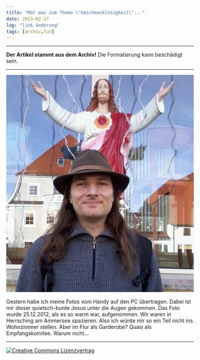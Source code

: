 ```yaml
---
title: "Mal was zum Thema \"Geschmacklosigkeit\"..."
date: 2013-02-27
log: "link änderung"
tags: [archiv,fun]
---
```

<hr><b>Der Artikel stammt aus dem Archiv!</b> Die Formatierung kann beschädigt sein.<hr>

![ich_2012-12-25.jpg](ich_2012-12-25.jpg)

Gestern habe ich meine Fotos vom Handy auf den PC übertragen. Dabei ist mir dieser quietsch-bunte Jesus unter die Augen gekommen. Das Foto wurde 25.12.2012, als es so warm war, aufgenommen. Wir waren in Herrsching am Ammersee spazieren.  Also ich würde mir so ein Teil nicht ins Wohnzimmer stellen.  Aber im Flur als Garderobe? Quasi als Empfangskomitee. Warum nicht...


<hr>
<a rel="license" href="http://creativecommons.org/licenses/by-sa/3.0/"><img alt="Creative Commons Lizenzvertrag" style="border-width:0" src="http://i.creativecommons.org/l/by-sa/3.0/88x31.png" /></a>
